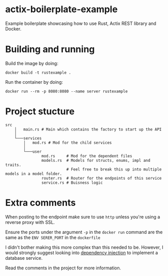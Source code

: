 # actix-boilerplate-example

Example boilerplate showcasing how to use Rust, Actix REST library and Docker.

# Building and running
Build the image by doing:

```docker build -t rustexample .```

Run the container by doing:

```docker run --rm -p 8080:8080 --name server rustexample ```

# Project stucture

```
src
    │   main.rs # Main which contains the factory to start up the API
    │
    └───services
        │   mod.rs # Mod for the child services
        │
        └───user
                mod.rs     # Mod for the dependent files
                models.rs  # Models for structs, enums, impl and traits.
                           # Feel free to break this up into multiple models in a model folder.
                router.rs  # Router for the endpoints of this service
                service.rs # Buisness logic 
```

# Extra comments

When posting to the endpoint make sure to use `http` unless you're using a reverse proxy with SSL.

Ensure the ports under the argument `-p` in the `docker run` command are the same as the `ENV SERER_PORT` in the `dockerfile`

I didn't bother making this more complex than this needed to be. However, I would strongly suggest looking into [dependency injection](https://medium.com/geekculture/dependency-injection-in-rust-3822bf689888) to implement a database service. 

Read the comments in the project for more information.
